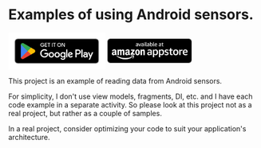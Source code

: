 # Examples of using Android sensors.

[<img src="doc/google-play-badge.png" height=75 align=center>](https://play.google.com/store/apps/details?id=com.reboot297.sensors)
[<img src="doc/amazon-appstore-badge-english-black.png" height=50 align=center>](http://www.amazon.com/gp/mas/dl/android?p=com.reboot297.sensors)

This project is an example of reading data from Android sensors.

For simplicity, I don't use view models, fragments, DI, etc. and I have each code example in a separate activity. So please look at this project not as a real project, but rather as a couple of samples.

In a real project, consider optimizing your code to suit your application's architecture.